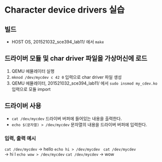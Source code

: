 # Character device drivers 실습

## 빌드

 - HOST OS, 201521032_sce394_lab11/ 에서 ``` make ```

## 드라이버 모듈 및 char driver 파일을 가상머신에 로드

 1. QEMU 에뮬레이터 실행
 2. ``` mknod /dev/mycdev c 42 0 ``` 입력으로 char driver 파일 생성
 3. QEMU 에뮬레이터, 201521032_sce394_lab11/ 에서 ``` sudo insmod my_cdev.ko ``` 입력으로 모듈 import
 
 ## 드라이버 사용
 
 -  ``` cat /dev/mycdev ``` 드라이버 버퍼에 들어있는 내용을 출력한다.
 -  ``` echo $(문자열) > /dev/mycdev ``` 문자열의 내용을 드라이버 버퍼에 입력한다.
 

 ### 입력, 출력 예시

 ``` cat /dev/mycdev ``` 
 -> hello
 ``` echo hi > /dev/mycdev  ``` 
 ``` cat /dev/mycdev ```  
 -> hi
    l
 ``` echo wow > /dev/mycdev ```
 ``` cat /dev/mycdev ``` 
 -> wow

